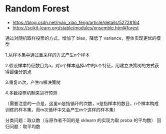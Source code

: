 # Random Forest

-   <https://blog.csdn.net/mao_xiao_feng/article/details/52728164>
-   <https://scikit-learn.org/stable/modules/ensemble.html#forest>

通过对随机取样投票的方式，增加了 bias，降低了 variance，整体实现更优的模型

1.从样本集中通过重采样的方式产生n个样本

2.假设样本特征数目为a，对n个样本选择a中的k个特征，用建立决策树的方式获得最佳分割点

3.重复m次，产生m棵决策树

4.多数投票机制来进行预测

（需要注意的一点是，这里m是指循环的次数，n是指样本的数目，n个样本构成训练的样本集，而m次循环中又会产生m个这样的样本集）

分类问题：取众数（与原作者不同的是 sklearn 的实现为取 proba 的平均数）
回归问题：取平均数
